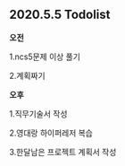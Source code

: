 ## 2020.5.5 Todolist

**오전**

1.ncs5문제 이상 풀기

2.계획짜기



**오후**

1.직무기술서 작성

2.영대랑 하이퍼레저 복습

3.한달남은 프로젝트 계획서 작성

